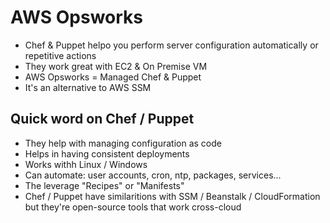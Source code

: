 # AWS Opsworks

- Chef & Puppet helpo you perform server configuration automatically or repetitive actions
- They work great with EC2 & On Premise VM
- AWS Opsworks = Managed Chef & Puppet
- It's an alternative to AWS SSM

## Quick word on Chef / Puppet

- They help with managing configuration as code
- Helps in having consistent deployments
- Works withh Linux / Windows
- Can automate: user accounts, cron, ntp, packages, services...
- The leverage "Recipes" or "Manifests"
- Chef / Puppet have similaritions with SSM / Beanstalk / CloudFormation but they're open-source tools that work cross-cloud